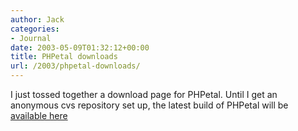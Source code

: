 ```yaml
---
author: Jack
categories:
- Journal
date: 2003-05-09T01:32:12+00:00
title: PHPetal downloads
url: /2003/phpetal-downloads/
---
```


I just tossed together a download page for PHPetal. Until I get an anonymous cvs repository set up, the latest build of PHPetal will be [available here][1]

 [1]: http://www.jackbaty.com/downloads/